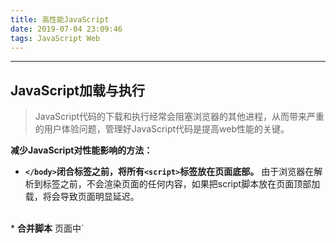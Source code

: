 ```yaml
---
title: 高性能JavaScript
date: 2019-07-04 23:09:46
tags: JavaScript Web
---
```

------
## JavaScript加载与执行
> JavaScript代码的下载和执行经常会阻塞浏览器的其他进程，从而带来严重的用户体验问题，管理好JavaScript代码是提高web性能的关键。

**减少JavaScript对性能影响的方法：**
* <b>`</body>`闭合标签之前，将所有`<script>`标签放在页面底部。</b>
由于浏览器在解析到<body>标签之前，不会渲染页面的任何内容，如果把script脚本放在页面顶部加载，将会导致页面明显延迟。
<br>
* <b>合并脚本</b>
页面中`<script>`标签越少，加载越快。比如下载单个100KB的文件，比下载4个25KB的文件更快，因为每一次HTTP请求都会带来额外的性能开销。虽然很多浏览器已经支持并行下载，但并行下载的文件数量有限。
<br>
* <b>使用无阻塞方式下载JavaScript</b>
    1. 带有defer、async属性的script，允许js资源与页面中的其他资源并行下载，不会阻塞浏览器其他进程。但是带有async属性的script，会在js脚本下载完成之后马上执行，此时脚本的执行会阻塞页面进程；而带有defer属性的script下载完js脚本后，会等到页面所有元素解析完成之后，onload事件处理器执行之前执行js脚本，不会阻塞页面进程。
    （注意：defer属性仅当src属性声明时才生效-------------测一测）
    2. 动态创建脚本元素
    动态创建`<script>`标签的方法，无论何时启动下载，文件的下载和执行都不会阻塞页面其他进程，但是动态加载的文件会按照从服务器返回的顺序下载和执行脚本，也就是说不一定能按照指定的顺序执行。因为浏览器对动态插入的script默认设置了async（各个浏览器可能不同），而async的执行是没有顺序的，所以我们把script标签的async属性改成false就可以了。
    （参考：http://echizen.github.io/tech/2017/04-22-script-exec）
    3. 使用XML对象下载JavaScript代码。
    
## 数据存储
> JavaScript中，数据存储位置会对代码整体性能产生重大影响。数据存储共有4种方式：字面量、变量、数组、对象。

**存储方式解析：**
* <b>访问字面量和局部变量的速度比访问数组和对象的速度快。</b>
<br>
* <b>访问局部变量比访问全局变量更快</b><br>
局部变量存在作用域链的起始位置，代码执行过程中，会先查找局部变量，没有找到，就会根据作用域链依次往上查找，因此变量在作用域链中的位置越深，访问的时间越长。全部变量存在执行环境作用域的最末端，因此最远。
如果某个跨作用域的值或全局变量被引用一次以上，我们可以将这个值存储在当前执行环境的局部变量里，比如：
```js
function setStyle() {
    let doc = document; // 将document对象存在局部变量doc里
    let div = doc.getElementById('app');
    let span = doc.getElementsByTagName('text');
    let len = span.length;

    div.onClick = function() {
        //
    }
    for(let i=0; i<len; i++) {
        update(span[i]);
    }
}
```

* <b>访问局部变量比访问全局变量更快</b><br>
尽量减少使用嵌套成员，嵌套的越少，越影响性能，比如执行window.location.href总比location.href要慢。我们可以将对象成员、数组元素等保存在局部变量中使用，例如：
```js
function getAttribute() {
    let doc = document;
    let name = doc.getElementById('name');
    let age = doc.getElementById('age');
    let sex = doc.getElementById('sex');
}
```
    改写如下：
    ```js
    function getAttribute() {
        let doc = document;
        let getId = doc.getElementById; // 将doc.getElementById对象存储在局部变量中，减少读取对象成员的次数
        let name = getId('name');
        let age = getId('age');
        let sex = getId('sex');
    }
    ```
## DOM编程
> 有一个比喻，ECMAScript和DOM好比两座岛屿，他们之间用收费桥梁连接，ECMAScript每次访问DOM，都要途径这座桥，并缴纳过桥费，访问DOM次数越多，费用就越高。所以减少DOM操作次数，能有效提高页面的响应速度。

#### 操作DOM修改
思考以下代码：
```js
function innerHTMLLoop() {
    for(let count=0; count<1000; count++) {
        document.getElementById('app').innerHTML = document.getElementById('app').innerHTML + '1';
    }
}
```
每循环一次，该DOM元素都会被访问两次，十分影响性能，换一下方式，用局部变量存储的方式改下，如下：
```js
function innerHTMLLoop() {
    let content = '';
    for(let count=0; count<1000; count++) {
        content += '1';
    }
    document.getElementById('app').innerHTML = document.getElementById('app').innerHTML + content;
}
```
改写后代码的运行速度能明显提升。
#### HTML集合
HTML集合是包含DOM节点引用的类数组对象，它不是真正的数值，但是含有数组中的length属性，还能以数字索引的方式访问列表中的元素。
思考以下代码：
```js
let allDivs = document.getElementsByTagName('div');
for (let i=0; i<allDivs.length; i++) {
  document.body.appendChild(document.createElement('div'));
}
```
分析：
根据前面“数据存储”章节的讲解，上面这段代码首先访问了三次`document`这个全局对象，可以优化为一个局部变量。
然后我们来看循环中的`allDivs.length`。<b>实际上HTML集合一直与文档保持着连接，即能实时获取到文档的更新，每次文档一更新，HTML集合也会跟随改变。</b>这段代码看上去是把div的数量翻倍，每循环一次，body里添加一个新的div，但实际上这是一个死循环。因为`allDivs`这个集合事实与文档保持着连接，当文档中div的数量增加时，`allDivs.length`实际上也会一起增加，循环永远无法退出。

上面的代码可以改写如下：
```js
let doc = document;     // 将全部对象保存在局部变量里
let allDivs = doc.getElementsByTagName('div');
let len = allDivs.length;   // 把集合的长度保存在局部变量里
for (let i=0; i<len; i++) {
    doc.body.appendChild(doc.createElement('div'));
}
```

另外，变量数组比遍历集合快，可以将集合元素拷贝到数组中再进行遍历。

#### 快速选取DOM
DOM提供了多种方法来读取文档的特定结构，我们最好为特定操作选择高效的api。比如选择子节点，childNodes不会区分元素节点和其他类型的节点，比如注释和文本节点等（HTML中的空白、换行其实是文本节点），如果我们只想访问元素节点，那么用children会更高效，不需要做额外的过滤处理。

另一方面，使用CSS选择器也是定位节点的一种方式。推荐两个高效的原生DOM方法：querySelect()和querySelecterAll()。
* querySelect() 方法返回文档中匹配指定 CSS 选择器的第一个元素。
* querySelectorAll() 方法返回文档中匹配指定 CSS 选择器的所有元素，返回 NodeList 对象。此时的NodeList对象是静态的，所以返回的节点不会对应实时的文档结构。（注意：childNodes返回的NodeList对象是动态的,会随着文档结构的变化而变化）但是如果只是单纯的根据tag name来查找元素，建设使用getElementsByTagName()方法，因为getElementsByTagName()方法返回的HTML集合是动态的，动态集合比静态更快能够更快的被创建和返回。（参考：https://blog.csdn.net/renfufei/article/details/41088521）

思考题：找出页面中class="warning"或class="notice"的div元素。
考虑一下代码：
```js
let errs = document.querySelectAll('div.warning, div.notice');
```
如果不使用querySelectAll，要获得同样的结果，会更加复杂。

## 重绘与重排
> 当DOM的变化影响了元素的几何属性（宽和高）的时候，就会引起页面重绘和重排。浏览器会使渲染树中受到影响的部分失效，并重新构造渲染树，这个过程称为“重排”；完成重排之后，浏览器会重新绘制受影响的部分到屏幕中，这个过程称为“重绘”。重绘和重排是代价昂贵的操作，它们会导致web应用程序UI反应迟钝。

下面几种情况会引起页面重排：
* 添加或删除可见的DOM元素。
* 改变普通文档流中元素的位置。
* 改变元素尺寸（包括：外边距、内边距、边框宽度、厚度、高度等属性）。
* 内容改变，例如：文本改变、图片改变（尺寸不一样的图片）。
* 页面渲染器初始。
* 浏览器窗口改变。
* 出现滚动条（会引起整个页面的重排）。

为了提高web性能，大多数浏览器会通过队列化修改并批量执行来优化重排过程，但是修改样式的过程中如果用户获取了布局信息，就会导致浏览器立即执行队列中的任务，即无法等到批量执行，然后触发重排以返回正确值，例如以下代码：
```js
let computed = window.getComputedStyle('document.body', '');
let style = document.body.style;
let tem = '';
style.color = 'red';
tem = computed.height;
style.color = 'green';
tem = computed.width;
style.color = 'yellow';
tem = computed.background;
```
示例中，body元素改变了三次color值，且每改变一次都读取一个computed样式属性，虽然读取的属性都与改变的样式无关，但是浏览器却需要刷新渲染队列和重排，因为computed样式属性被请求了。
一个更高效的方法是，不要在布局信息改变的时候查询它，以上代码改写如下：
```js
let computed = window.getComputedStyle('document.body', '');
let style = document.body.style;
let tem = '';
style.color = 'red';
style.color = 'green';
style.color = 'yellow';
tem = computed.height;
tem = computed.width;
tem = computed.background;
```
#### 批量处理样式
* 通过cssText批量设置属性
```js
let el = document.getElementById('app');
app.style.cssText = 'height: 100px; width: 200px; color: green;';
```
  cssText属性可以合并所有的样式改变一次处理，这样只会修改一次DOM。但是cssText属性会覆盖已有的样式信息，如果想要保留已有样式，可以把需要变更的样式附加在cssText字符串后面，上面的代码改写如下：
```js
  let el = document.getElementById('app');
  app.style.cssText += '; height: 100px; width: 200px; color: green;';
```
  参考文档：https://cloud.tencent.com/developer/article/1057545
  <br>
* 通过改变DOM中class的值来改变样式

#### 批量修改DOM
当需要对DOM元素进行一系列操作时，可以通过以下步骤减少重排和重绘的次数：
1. 使元素脱离文档流；
2. 对其应用多重改变；
3. 把元素带回文档中。
<br>

下面有三种基本方法可以使用。
1. 隐藏元素，应用修改，然后重新显示；
```js
let el = document.getElememtById('app');
el.style.display = 'none';
···（执行修改DOM的操作，比如追加元素）
el.style.display = 'block';
```
2. 使用文档片段；
```js
let fragment = document.createDocumentFragment();
···（执行修改DOM的操作，比如追加元素）
document.getElementById('app').appendChild(fragment);
```
  因为文档片段存在于内存中，并不在DOM树中，所以将子元素插入到文档片段时不会引起页面回流（对元素位置和几何上的计算）。因此，使用文档片段通常会带来更好的性能。
  <br>
3. 将原始元素拷贝到一个脱离文档的节点中，修改副本，完成后在替换成原始元素。

## 算法和流程控制
#### 减少迭代工作量
* 比如遍历数组的时候，不要将数组的长度计算放在for循环中，可以将数组的长度作为局部变量存储起来，这样只用对数组长度进行一次属性查找。
<br>
* 通过颠倒数组的顺序来提高循环性能，思路以下代码：
```js
for(let i=0, len = arr.length; i<len; i++) {
  // 其他操作
}
```
  这样每次循环的时候需比较：1、len的值是否小于数组长度；2、查看控制条件的结果是否为true（i<len === true）。如果将以上代码改写如下：
  ```js
  for(len = arr.length; i--;) {
    // 其他操作
  }
```
  这样每次循环的时候只需判断控制条件的结果是否为true。随着迭代次数的增多，性能提升的趋势会更趋明显。

#### 建设迭代次数
即使在循环体内执行最简洁的代码，累计迭代上千次，运行速度也会慢下来，减少迭代次数能获得显著的性能提升。“达夫设备（Duff's Device）”是一种广为人知的限制循环迭代次数的模式。
```js
function useDuffDevice(arr){
  var len=arr.length, j=len%8;
  while(j){
      process(arr[j--]);
  }

  j=Math.floor(len/8);
  while(j--){
    process(arr[j--]);
    process(arr[j--]);
    process(arr[j--]);
    process(arr[j--]);
    process(arr[j--]);
    process(arr[j--]);
    process(arr[j--]);
    process(arr[j--]);
  }
}
```

#### 基于函数的迭代
比如forEach是一个便利的迭代方法，但它比基于循环的迭代要慢，对每个数组调用外部方法所带来的开销是速度慢的主要原因，因此在运行速度严格时，尽量避免使用基于函数的迭代方法。

#### 优化if-else
* 大概率的条件放前面判断。
* 使用二分法的方式判断条件。

#### Memoization优化技术

## 字符串和正在表达式